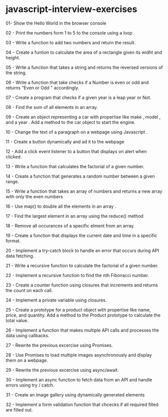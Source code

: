# javascript-interview-exercises

01-  Show the Hello World in the browser console

02 - Print the numbers form 1 to 5 to the console using a loop

03 - Write a function to add two numbers and return the result.

04 - Create a funtion to calculate the area of a rectangle given its widht and height.

05 - Write a function that takes a string and returns the reversed versions of the string.

06 - Write a function that take checks  if a Number is even or odd and returns "Even or Odd " accordingly.

07 - Create a program that checks if a given year is a leap year or Not.

08 - Find the sum of all elements in an array.

09 - Create an object representing a car with propertise like make , model , and a year . Add a method to the car object to start the engine.

10 - Change the text of a paragraph on a webpage using Javascript .

11 - Create a button dynamically and ad it to the webpage

12 - Add a click event listener to a button that displays on alert when clicked.

13 - Write a function that calculates the factorial of a given number.

14 - Create a function that generates a random number between a given range.

15 - Write a function that takes an array of numbers and returns a new array with only the even numbers

16 - Use map() to double all the elements in an array .

17 - Find the largest element in an array using the reduce() method

18 - Remove all occurances of a specific elment from an array.

19 - Create a function that displays the current date and time in a specific format.

20 - Implement a try-catch block to handle an error that occurs during API data fetching.

21 - Write a recursive function to calculate the factorial of a given number.

22 - Implement a recursive function to find the nth Fibonacci number.

23 - Create a counter function using closures that increments and returns the count on each call.

24 - Implement a private variable using closures.

25 - Create a prototype for a product object with propertise like name, price, and quantity. Add a method to the Product prototype to calculate the total value.

26 - Implement a function that makes multiple API calls and processes the data using callbacks.

27 - Rewrite the previous excercise using Promises.

28 - Use Promises to load multiple images asynchronously and display them on a webpage.

29 - Rewrite the previous excercise using async/await.

30 - Implement an async function to fetch data from an API and handle errors using try / catch.

31 - Create an image gallery using dynamically generated elements

32 - Implement a form validation function that chcecks if all required filled are filled out.